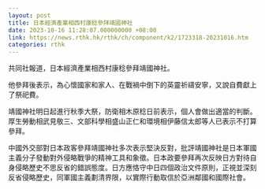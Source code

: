 ```yaml
---
layout: post
title: 日本經濟產業相西村康稔參拜靖國神社
date: 2023-10-16 11:28:07.000000000 +08:00
link: https://news.rthk.hk/rthk/ch/component/k2/1723318-20231016.htm
categories: rthk
---
```


共同社報道，日本經濟產業相西村康稔參拜靖國神社。

他參拜後表示，為心懷國家和家人、在戰禍中倒下的英靈祈禱安寧，又說自費獻上了祭祀費。

靖國神社明日起進行秋季大祭，防衛相木原稔日前表示，個人會做出適當的判斷。厚生勞動相武見敬三、文部科學相盛山正仁和環境相伊藤信太郎等人已表示不打算參拜。

中國外交部對日本政客參拜靖國神社多次表示堅決反對，批評靖國神社是日本軍國主義分子發動對外侵略戰爭的精神工具和象徵。日本政要參拜再次反映日方對待自身侵略歷史不思反省的錯誤態度。日方應恪守中日四個政治文件原則，正視並深刻反省侵略歷史，同軍國主義劃清界限，以實際行動取信於亞洲鄰國和國際社會。

